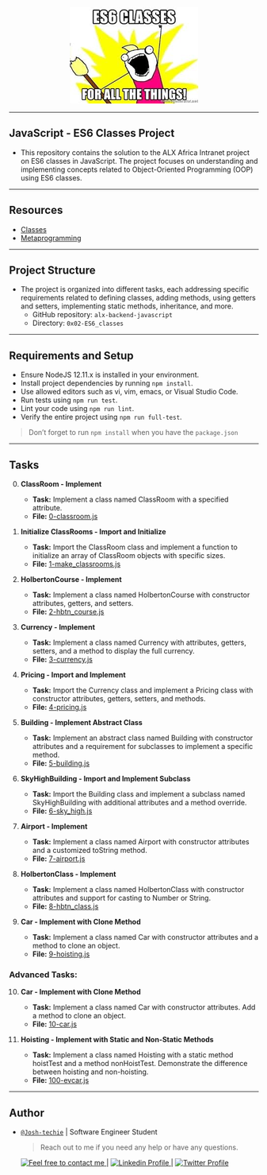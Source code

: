 <p align="center">
<img src ="../Assets/ES6_Classes.jpg">
</p>

---

<h2> JavaScript - ES6 Classes Project </h2>

- This repository contains the solution to the ALX Africa Intranet project on ES6 classes in JavaScript. The project focuses on understanding and implementing concepts related to Object-Oriented Programming (OOP) using ES6 classes.

---

<h2> Resources </h2>

- [Classes](https://developer.mozilla.org/en-US/docs/Web/JavaScript/Reference/Classes)
- [Metaprogramming](https://www.keithcirkel.co.uk/metaprogramming-in-es6-symbols/#symbolspecies)

---

## Project Structure

- The project is organized into different tasks, each addressing specific requirements related to defining classes, adding methods, using getters and setters, implementing static methods, inheritance, and more.
  - GitHub repository: `alx-backend-javascript`
  - Directory: `0x02-ES6_classes`

---

<h2> Requirements and Setup </h2>

- Ensure NodeJS 12.11.x is installed in your environment.
- Install project dependencies by running `npm install`.
- Use allowed editors such as vi, vim, emacs, or Visual Studio Code.
- Run tests using `npm run test`.
- Lint your code using `npm run lint`.
- Verify the entire project using `npm run full-test`.

> Don’t forget to run `npm install` when you have the `package.json`

---

<h2> Tasks </h2>

0. **ClassRoom - Implement**

   - **Task:** Implement a class named ClassRoom with a specified attribute.
   - **File:** [0-classroom.js](./0-classroom.js)

1. **Initialize ClassRooms - Import and Initialize**

   - **Task:** Import the ClassRoom class and implement a function to initialize an array of ClassRoom objects with specific sizes.
   - **File:** [1-make_classrooms.js](./1-make_classrooms.js)

2. **HolbertonCourse - Implement**

   - **Task:** Implement a class named HolbertonCourse with constructor attributes, getters, and setters.
   - **File:** [2-hbtn_course.js](./2-hbtn_course.js)

3. **Currency - Implement**

   - **Task:** Implement a class named Currency with attributes, getters, setters, and a method to display the full currency.
   - **File:** [3-currency.js](./3-currency.js)

4. **Pricing - Import and Implement**

   - **Task:** Import the Currency class and implement a Pricing class with constructor attributes, getters, setters, and methods.
   - **File:** [4-pricing.js](./4-pricing.js)

5. **Building - Implement Abstract Class**

   - **Task:** Implement an abstract class named Building with constructor attributes and a requirement for subclasses to implement a specific method.
   - **File:** [5-building.js](./5-building.js)

6. **SkyHighBuilding - Import and Implement Subclass**

   - **Task:** Import the Building class and implement a subclass named SkyHighBuilding with additional attributes and a method override.
   - **File:** [6-sky_high.js](./6-sky_high.js)

7. **Airport - Implement**

   - **Task:** Implement a class named Airport with constructor attributes and a customized toString method.
   - **File:** [7-airport.js](./7-airport.js)

8. **HolbertonClass - Implement**

   - **Task:** Implement a class named HolbertonClass with constructor attributes and support for casting to Number or String.
   - **File:** [8-hbtn_class.js](./8-hbtn_class.js)

9. **Car - Implement with Clone Method**

   - **Task:** Implement a class named Car with constructor attributes and a method to clone an object.
   - **File:** [9-hoisting.js](./9-hoisting.js)

### Advanced Tasks:

10. **Car - Implement with Clone Method**

    - **Task:** Implement a class named Car with constructor attributes. Add a method to clone an object.
    - **File:** [10-car.js](./10-car.js)

11. **Hoisting - Implement with Static and Non-Static Methods**

    - **Task:** Implement a class named Hoisting with a static method hoistTest and a method nonHoistTest. Demonstrate the difference between hoisting and non-hoisting.
    - **File:** [100-evcar.js](./100-evcar.js)

---

<h2> Author </h2>

- [`@Josh-techie`]() | Software Engineer Student

  > Reach out to me if you need any help or have any questions.

  <a href="mailto:youssef.abouyahia@e-polytechnique.ma">
  	<img alt="Feel free to contact me" src="https://img.shields.io/badge/-Ask_me_anything-blue?style=flat&logo=Gmail&logoColor=white&link=mailto:youssef.abouyahia@e-polytechnique.ma&color=3d85c6" />
  </a>
  <span> | </span>
    <a href="https://www.linkedin.com/in/youssef-abouyahia/">
        <img alt="Linkedin Profile" src="https://img.shields.io/badge/-Linkedin-0072b1?style=flat&logo=Linkedin&logoColor=white&link=https://www.linkedin.com/in/youssef-abouyahia/" />
    </a>
    <span> | </span>
    <a href="https://twitter.com/JoesephAb">
        <img alt="Twitter Profile" src="https://img.shields.io/badge/-Twitter-0072b1?style=flat&logo=Twitter&logoColor=white&link=https://twitter.com/JoesephAb&color=1DA1F2" />
    </a>
